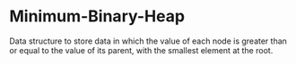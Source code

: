 # Minimum-Binary-Heap
Data structure to store data in which the value of each node is greater than or equal to the value of its parent, with the smallest element at the root.
